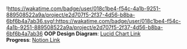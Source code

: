 !https://wakatime.com/badge/user/018c1be4-f54c-4a1b-9251-889508522a9a/project/e2d707f5-2f37-4d56-b8ba-6bf6b4a7ab36.svg!:https://wakatime.com/badge/user/018c1be4-f54c-4a1b-9251-889508522a9a/project/e2d707f5-2f37-4d56-b8ba-6bf6b4a7ab36
**OOP Design Diagram**: [Lucid Chart Link](https://lucid.app/lucidchart/14a45024-22c9-4a83-a6ac-f402a05bf762/edit?viewport_loc=-2412%2C-879%2C2845%2C1394%2C0_0&invitationId=inv_6045aaab-51b0-4e3a-af0e-2183e8c4eab1)  
**Progress**: [Notion Link](https://www.notion.so/Assignment-Workflow-1455ee316226801b80f9c973b3a08411?pvs=4)  

